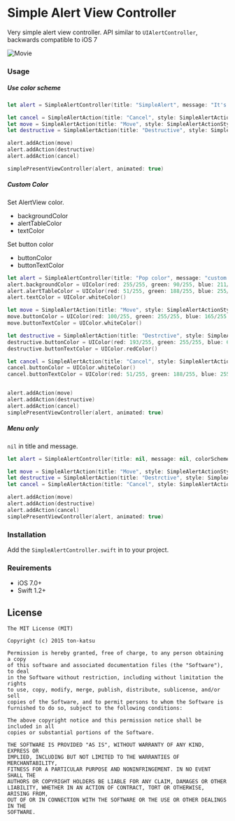 Simple Alert View Controller
============================

Very simple alert view controller.
API similar to `UIAlertController`, backwards compatible to iOS 7


![Movie](https://raw.githubusercontent.com/wiki/ton-katsu/SimpleAlertController/images/SimpleAlertViewController.gif)

### Usage

##### Use color scheme

```swift
let alert = SimpleAlertController(title: "SimpleAlert", message: "It's simple!", colorScheme: SimpleAlertColorScheme.Peach)

let cancel = SimpleAlertAction(title: "Cancel", style: SimpleAlertActionStyle.Cancel, color: UIColor.whiteColor(), handler: {() -> Void in println("cancel")})
let move = SimpleAlertAction(title: "Move", style: SimpleAlertActionStyle.Default, color: UIColor.hexStr(Constants.mainColorHex, alpha: 1.0), handler: {() -> Void in println("moved")})
let destructive = SimpleAlertAction(title: "Destructive", style: SimpleAlertActionStyle.Destructive, color: UIColor.hexStr(Constants.subColorHex, alpha: 1.0), handler: nil)

alert.addAction(move)
alert.addAction(destructive)
alert.addAction(cancel)

simplePresentViewController(alert, animated: true)
```

##### Custom Color

Set AlertView color.

* backgroundColor
* alertTableColor
* textColor

Set button color

* buttonColor
* buttonTextColor

```swift
let alert = SimpleAlertController(title: "Pop color", message: "custom color alert")
alert.backgroundColor = UIColor(red: 255/255, green: 90/255, blue: 211/255, alpha: 0.7)
alert.alertTableColor = UIColor(red: 51/255, green: 188/255, blue: 255/255, alpha: 1.0)
alert.textColor = UIColor.whiteColor()

let move = SimpleAlertAction(title: "Move", style: SimpleAlertActionStyle.Default, handler: {() -> Void in self.tabBarController?.selectedIndex = 2})
move.buttonColor = UIColor(red: 100/255, green: 255/255, blue: 165/255, alpha: 1.0)
move.buttonTextColor = UIColor.whiteColor()

let destructive = SimpleAlertAction(title: "Destrctive", style: SimpleAlertActionStyle.Destructive, handler: nil)
destructive.buttonColor = UIColor(red: 193/255, green: 255/255, blue: 6/255, alpha: 1.0)
destructive.buttonTextColor = UIColor.redColor()

let cancel = SimpleAlertAction(title: "Cancel", style: SimpleAlertActionStyle.Cancel, handler: {() -> Void in println("Cancelled")})
cancel.buttonColor = UIColor.whiteColor()
cancel.buttonTextColor = UIColor(red: 51/255, green: 188/255, blue: 255/255, alpha: 1.0)


alert.addAction(move)
alert.addAction(destructive)
alert.addAction(cancel)
simplePresentViewController(alert, animated: true)
```

##### Menu only

`nil` in title and message.

```swift
let alert = SimpleAlertController(title: nil, message: nil, colorScheme: SimpleAlertColorScheme.Peach)

let move = SimpleAlertAction(title: "Move", style: SimpleAlertActionStyle.Default, handler: {() -> Void in self.tabBarController?.selectedIndex = 2})
let destructive = SimpleAlertAction(title: "Destrctive", style: SimpleAlertActionStyle.Destructive, handler: nil)
let cancel = SimpleAlertAction(title: "Cancel", style: SimpleAlertActionStyle.Cancel, handler: {() -> Void in println("Cancelled")})

alert.addAction(move)
alert.addAction(destructive)
alert.addAction(cancel)
simplePresentViewController(alert, animated: true)
```

### Installation

Add the `SimpleAlertController.swift` in to your project.

### Reuirements

* iOS 7.0+
* Swift 1.2+


## License

    The MIT License (MIT)

    Copyright (c) 2015 ton-katsu

    Permission is hereby granted, free of charge, to any person obtaining a copy
    of this software and associated documentation files (the "Software"), to deal
    in the Software without restriction, including without limitation the rights
    to use, copy, modify, merge, publish, distribute, sublicense, and/or sell
    copies of the Software, and to permit persons to whom the Software is
    furnished to do so, subject to the following conditions:

    The above copyright notice and this permission notice shall be included in all
    copies or substantial portions of the Software.

    THE SOFTWARE IS PROVIDED "AS IS", WITHOUT WARRANTY OF ANY KIND, EXPRESS OR
    IMPLIED, INCLUDING BUT NOT LIMITED TO THE WARRANTIES OF MERCHANTABILITY,
    FITNESS FOR A PARTICULAR PURPOSE AND NONINFRINGEMENT. IN NO EVENT SHALL THE
    AUTHORS OR COPYRIGHT HOLDERS BE LIABLE FOR ANY CLAIM, DAMAGES OR OTHER
    LIABILITY, WHETHER IN AN ACTION OF CONTRACT, TORT OR OTHERWISE, ARISING FROM,
    OUT OF OR IN CONNECTION WITH THE SOFTWARE OR THE USE OR OTHER DEALINGS IN THE
    SOFTWARE.

